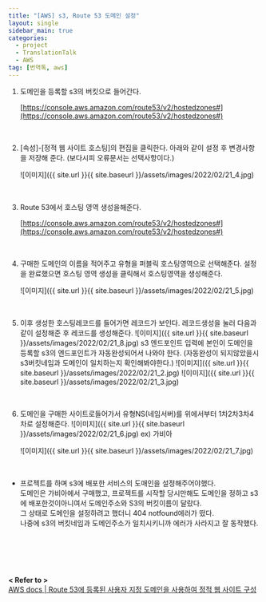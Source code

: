```yaml
---
title: "[AWS] s3, Route 53 도메인 설정"
layout: single
sidebar_main: true
categories:
  - project
  - TranslationTalk
  - AWS
tag: [번역톡, aws]
---
```


1. 도메인을 등록할 s3의 버킷으로 들어간다.  

    [https://console.aws.amazon.com/route53/v2/hostedzones#](https://console.aws.amazon.com/route53/v2/hostedzones#)  

    <br />

2. [속성]-[정적 웹 사이트 호스팅]의 편집을 클릭한다. 아래와 같이 설정 후 변경사항을 저장해 준다.
  (보다시피 오류문서는 선택사항이다.)  

    ![이미지]({{ site.url }}{{ site.baseurl }}/assets/images/2022/02/21_4.jpg)

    <br />

3. Route 53에서 호스팅 영역 생성을해준다.  

    [https://console.aws.amazon.com/route53/v2/hostedzones#](https://console.aws.amazon.com/route53/v2/hostedzones#)  

    <br />

4. 구매한 도메인의 이름을 적어주고 유형을 퍼블릭 호스팅영역으로 선택해준다. 
   설정을 완료했으면 호스팅 영역 생성을 클릭해서 호스팅영역을 생성해준다.

    ![이미지]({{ site.url }}{{ site.baseurl }}/assets/images/2022/02/21_5.jpg)  

    <br />

5. 이후 생성한 호스팅레코드를 들어가면 레코드가 보인다.
   레코드생성을 눌러 다음과 같이 설정해준 후 레코드를 생성해준다.
    ![이미지]({{ site.url }}{{ site.baseurl }}/assets/images/2022/02/21_8.jpg)
  s3 엔드포인트 입력에 본인이 도메인을 등록할 s3의 엔드포인트가 자동완성되어서 나와야 한다.
  (자동완성이 되지않았을시 s3버킷네임과 도메인이 일치하는지 확인해봐야한다.)
    ![이미지]({{ site.url }}{{ site.baseurl }}/assets/images/2022/02/21_2.jpg)
    ![이미지]({{ site.url }}{{ site.baseurl }}/assets/images/2022/02/21_3.jpg)  

    <br />

6. 도메인을 구매한 사이트로들어가서 유형NS(네임서버)를 위에서부터 1차2차3차4차로 설정해준다.
    ![이미지]({{ site.url }}{{ site.baseurl }}/assets/images/2022/02/21_6.jpg)
  ex) 가비아  

    ![이미지]({{ site.url }}{{ site.baseurl }}/assets/images/2022/02/21_7.jpg)

    <br />

- 프로젝트를 하며 s3에 배포한 서비스의 도매인을 설정해주어야했다.  
도메인은 가비아에서 구매했고, 프로젝트를 시작할 당시만해도 도메인을 정하고 s3에 배포한것이아니여서 도메인주소와 S3의 버킷이름이 달랐다.  
그 상태로 도메인을 설정하려고 했더니 404 notfound에러가 떴다.  
나중에 s3의 버킷네임과 도메인주소가 일치시키니까 에러가 사라지고 잘 동작했다.  

<br /><br /><br /><br />

**< Refer to >**  
[AWS docs | Route 53에 등록된 사용자 지정 도메인을 사용하여 정적 웹 사이트 구성](https://docs.aws.amazon.com/ko_kr/AmazonS3/latest/userguide/website-hosting-custom-domain-walkthrough.html)